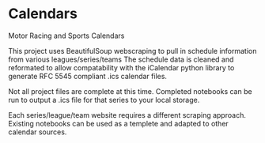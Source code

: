 # Calendars
 Motor Racing and Sports Calendars

This project uses BeautifulSoup webscraping to pull in schedule information from various leagues/series/teams 
The schedule data is cleaned and reformated to allow compatability with the iCalendar python library to generate RFC 5545 compliant .ics calendar files.

Not all project files are complete at this time. Completed notebooks can be run to output a .ics file for that series to your local storage.

Each series/league/team website requires a different scraping approach. Existing notebooks can be used as a templete and adapted to other calendar sources.
